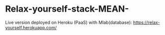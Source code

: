 # Relax-yourself-stack-MEAN-
Live version deployed on Heroku (PaaS) with Mlab(database): https://relax-yourself.herokuapp.com/
